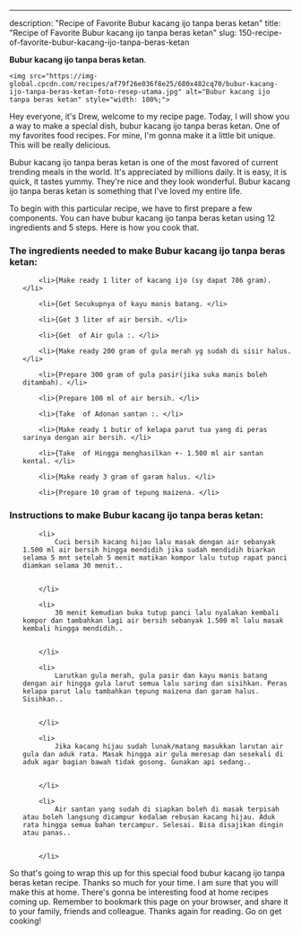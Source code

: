 ---
description: "Recipe of Favorite Bubur kacang ijo tanpa beras ketan"
title: "Recipe of Favorite Bubur kacang ijo tanpa beras ketan"
slug: 150-recipe-of-favorite-bubur-kacang-ijo-tanpa-beras-ketan

<p>
	<strong>Bubur kacang ijo tanpa beras ketan</strong>. 
	
</p>
<p>
	
	<img src="https://img-global.cpcdn.com/recipes/af79f26e036f8e25/680x482cq70/bubur-kacang-ijo-tanpa-beras-ketan-foto-resep-utama.jpg" alt="Bubur kacang ijo tanpa beras ketan" style="width: 100%;">
	
	
</p>
<p>
	Hey everyone, it's Drew, welcome to my recipe page. Today, I will show you a way to make a special dish, bubur kacang ijo tanpa beras ketan. One of my favorites food recipes. For mine, I'm gonna make it a little bit unique. This will be really delicious.
</p>
	
<p>
	
</p>
<p>
	Bubur kacang ijo tanpa beras ketan is one of the most favored of current trending meals in the world. It's appreciated by millions daily. It is easy, it is quick, it tastes yummy. They're nice and they look wonderful. Bubur kacang ijo tanpa beras ketan is something that I've loved my entire life.
</p>

<p>
To begin with this particular recipe, we have to first prepare a few components. You can have bubur kacang ijo tanpa beras ketan using 12 ingredients and 5 steps. Here is how you cook that.
</p>

<h3>The ingredients needed to make Bubur kacang ijo tanpa beras ketan:</h3>

<ol>
	
		<li>{Make ready 1 liter of kacang ijo (sy dapat 786 gram). </li>
	
		<li>{Get Secukupnya of kayu manis batang. </li>
	
		<li>{Get 3 liter of air bersih. </li>
	
		<li>{Get  of Air gula :. </li>
	
		<li>{Make ready 200 gram of gula merah yg sudah di sisir halus. </li>
	
		<li>{Prepare 300 gram of gula pasir(jika suka manis boleh ditambah). </li>
	
		<li>{Prepare 100 ml of air bersih. </li>
	
		<li>{Take  of Adonan santan :. </li>
	
		<li>{Make ready 1 butir of kelapa parut tua yang di peras sarinya dengan air bersih. </li>
	
		<li>{Take  of Hingga menghasilkan +- 1.500 ml air santan kental. </li>
	
		<li>{Make ready 3 gram of garam halus. </li>
	
		<li>{Prepare 10 gram of tepung maizena. </li>
	
</ol>
<p>
	
</p>

<h3>Instructions to make Bubur kacang ijo tanpa beras ketan:</h3>

<ol>
	
		<li>
			Cuci bersih kacang hijau lalu masak dengan air sebanyak 1.500 ml air bersih hingga mendidih jika sudah mendidih biarkan selama 5 mnt setelah 5 menit matikan kompor lalu tutup rapat panci diamkan selama 30 menit..
			
			
		</li>
	
		<li>
			30 menit kemudian buka tutup panci lalu nyalakan kembali kompor dan tambahkan lagi air bersih sebanyak 1.500 ml lalu masak kembali hingga mendidih..
			
			
		</li>
	
		<li>
			Larutkan gula merah, gula pasir dan kayu manis batang dengan air hingga gula larut semua lalu saring dan sisihkan. Peras kelapa parut lalu tambahkan tepung maizena dan garam halus. Sisihkan..
			
			
		</li>
	
		<li>
			Jika kacang hijau sudah lunak/matang masukkan larutan air gula dan aduk rata. Masak hingga air gula meresap dan sesekali di aduk agar bagian bawah tidak gosong. Gunakan api sedang..
			
			
		</li>
	
		<li>
			Air santan yang sudah di siapkan boleh di masak terpisah atau boleh langsung dicampur kedalam rebusan kacang hijau. Aduk rata hingga semua bahan tercampur. Selesai. Bisa disajikan dingin atau panas..
			
			
		</li>
	
</ol>

<p>
	
</p>

<p>
	So that's going to wrap this up for this special food bubur kacang ijo tanpa beras ketan recipe. Thanks so much for your time. I am sure that you will make this at home. There's gonna be interesting food at home recipes coming up. Remember to bookmark this page on your browser, and share it to your family, friends and colleague. Thanks again for reading. Go on get cooking!
</p>
